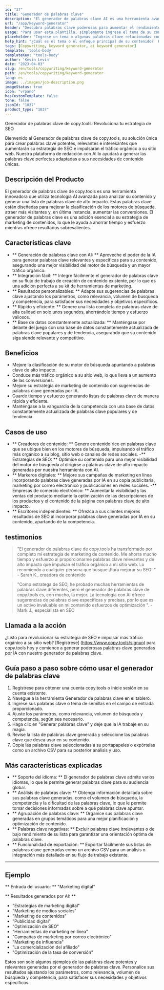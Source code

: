 ```yaml
---
id: "37"
title: "Generador de palabras clave"
description: "El generador de palabras clave AI es una herramienta avanzada que utiliza inteligencia artificial para generar palabras clave relevantes y poderosas para su contenido.  Le ayuda a descubrir palabras clave únicas y de alto rendimiento para optimizar las publicaciones de su blog, artículos y otro contenido en línea para una mejor visibilidad y compromiso."
url: "/app/keyword-generator"
header: "Descubra palabras clave poderosas para aumentar el rendimiento de su contenido."
usage: "Para usar esta plantilla, simplemente ingrese el tema de su contenido o algunas palabras clave relacionadas.  El generador de palabras clave AI generará una lista de palabras clave relevantes y de alto rendimiento para optimizar su contenido para una mejor visibilidad y compromiso."
placeholder: "Ingrese un tema o algunas palabras clave relacionadas con su contenido, por ejemplo, marketing digital, blogs de viajes o consejos de acondicionamiento físico."
help_hint: "¿Cuál es el tema o el enfoque principal de su contenido?  Proporcione algunas palabras clave relacionadas, y generaremos una lista de poderosas palabras clave para mejorar el rendimiento de su contenido."
tags: [Copywriting, keyword generator, ai keyword generator]
template: 'tools-body'
templateKey: 'tools-body'
author: 'Kevin Levin'
date: "2023-04-03"
slug: /en/tools/copywriting/keyword-generator
path: /en/tools/copywriting/keyword-generator
lang: es
image: ../images/job-description.png
imageStatus: true
icon: "vrpano"
hasCustomTemplate: false
tone: false
jsonId: "1037"
product_type: "1037"
---
```

Generador de palabras clave de copy.tools: Revoluciona tu estrategia de SEO

Bienvenido al Generador de palabras clave de copy.tools, su solución única para crear palabras clave potentes, relevantes e interesantes que aumentarán su estrategia de SEO e impulsarán el tráfico orgánico a su sitio web.  Nuestra plataforma de redacción con AI lo ayudará a generar las palabras clave perfectas adaptadas a sus necesidades de contenido únicas.

## Descripción del Producto

El generador de palabras clave de copy.tools es una herramienta innovadora que utiliza tecnología AI avanzada para analizar su contenido y generar una lista de palabras clave de alto impacto.  Estas palabras clave están diseñadas para mejorar la clasificación de los motores de búsqueda, atraer más visitantes y, en última instancia, aumentar las conversiones.  El generador de palabras clave es una adición esencial a su estrategia de marketing de contenidos, lo que le ayuda a ahorrar tiempo y esfuerzo mientras ofrece resultados sobresalientes.

## Características clave

- ** Generación de palabras clave con AI: ** Aproveche el poder de la IA para generar palabras clave relevantes y específicas para su contenido, asegurando una mejor visibilidad del motor de búsqueda y un mayor tráfico orgánico.
 - ** Integración fácil: ** Integre fácilmente el generador de palabras clave en su flujo de trabajo de creación de contenido existente, por lo que es una adición perfecta a su kit de herramientas de marketing.
 - ** Resultados personalizables: ** Adapte sus sugerencias de palabras clave ajustando los parámetros, como relevancia, volumen de búsqueda y competencia, para satisfacer sus necesidades y objetivos específicos.
 - ** Rápido y eficiente: ** Genere una lista completa de palabras clave de alta calidad en solo unos segundos, ahorrándole tiempo y esfuerzo valiosos.
 - ** Base de datos constantemente actualizada: ** Manténgase por delante del juego con una base de datos constantemente actualizada de palabras clave populares y de tendencia, asegurando que su contenido siga siendo relevante y competitivo.

## Beneficios

- Mejore la clasificación de su motor de búsqueda apuntando a palabras clave de alto impacto.
 - Conduce más tráfico orgánico a su sitio web, lo que lleva a un aumento de las conversiones.
 - Mejore su estrategia de marketing de contenido con sugerencias de palabras clave generadas por IA.
 - Guarde tiempo y esfuerzo generando listas de palabras clave de manera rápida y eficiente.
 - Manténgase a la vanguardia de la competencia con una base de datos constantemente actualizada de palabras clave populares y de tendencia.

## Casos de uso

- ** Creadores de contenido: ** Genere contenido rico en palabras clave que se ubique bien en los motores de búsqueda, impulsando el tráfico más orgánico a su blog, sitio web o canales de redes sociales.
 -** Estrategias de SEO: ** Optimice su contenido para una mejor visibilidad del motor de búsqueda al dirigirse a palabras clave de alto impacto generadas por nuestra herramienta con AI.
 - ** Markeros digitales: ** Mejore sus campañas de marketing en línea incorporando palabras clave generadas por IA en su copia publicitaria, marketing por correo electrónico y publicaciones en redes sociales.
 -** Empresas de comercio electrónico: ** Aumentar la visibilidad y las ventas del producto mediante la optimización de las descripciones de los productos y el contenido de la página con palabras clave de alto impacto.
 - ** Escritores independientes: ** Ofrezca a sus clientes mejores resultados de SEO al incorporar palabras clave generadas por IA en su contenido, apartando de la competencia.

## testimonios

> "El generador de palabras clave de copy.tools ha transformado por completo mi estrategia de marketing de contenido. Me ahorra mucho tiempo y esfuerzo al proporcionarme palabras clave relevantes y de alto impacto que impulsan el tráfico orgánico a mi sitio web. Lo recomiendo a cualquier persona que busque  ¡Para mejorar su SEO! "  - Sarah K., creadora de contenido

> "Como estratega de SEO, he probado muchas herramientas de palabras clave diferentes, pero el generador de palabras clave de copy.tools es, con mucho, la mejor. La tecnología con AI ofrece sugerencias de palabras clave específicas y precisas, por lo que es un activo invaluable en mi contenido  esfuerzos de optimización ".  - Mark J., especialista en SEO

## Llamada a la acción

¿Listo para revolucionar su estrategia de SEO e impulsar más tráfico orgánico a su sitio web?  [Regístrese] (https://www.copy.tools/signup) para copy.tools hoy y comience a generar poderosas palabras clave generadas por IA con nuestro generador de palabras clave.

## Guía paso a paso sobre cómo usar el generador de palabras clave

1. Regístrese para obtener una cuenta copy.tools o inicie sesión en su cuenta existente.
 2. Navegue a la herramienta Generador de palabras clave en el tablero.
 3. Ingrese sus palabras clave o tema de semillas en el campo de entrada proporcionado.
 4. Ajuste los parámetros, como relevancia, volumen de búsqueda y competencia, según sea necesario.
 5. Haga clic en "Generar palabras clave" y deje que la IA trabaje en su magia.
 6. Revise la lista de palabras clave generada y seleccione las palabras clave que desea usar en su contenido.
 7. Copie las palabras clave seleccionadas a su portapapeles o expórtelas como un archivo CSV para su posterior análisis y uso.

## Más características explicadas

- ** Soporte del idioma: ** El generador de palabras clave admite varios idiomas, lo que le permite generar palabras clave para su audiencia global.
 - ** Análisis de palabras clave: ** Obtenga información detallada sobre sus palabras clave generadas, como el volumen de búsqueda, la competencia y la dificultad de las palabras clave, lo que le permite tomar decisiones informadas sobre a qué palabras clave apuntar.
 - ** Agrupación de palabras clave: ** Organice sus palabras clave generadas en grupos temáticos para una mejor planificación y optimización de contenido.
 - ** Palabras clave negativas: ** Excluir palabras clave irrelevantes o de bajo rendimiento de su lista para garantizar una orientación óptima de palabras clave.
 - ** Funcionalidad de exportación: ** Exportar fácilmente sus listas de palabras clave generadas como un archivo CSV para un análisis o integración más detallado en su flujo de trabajo existente.

---

## Ejemplo

** Entrada del usuario: ** "Marketing digital"

** Resultados generados por AI: **

- "Estrategias de marketing digital"
 - "Marketing de medios sociales"
 - "Marketing de contenidos"
 - "Publicidad digital"
 - "Optimización de SEO"
 - "Herramientas de marketing en línea"
 - "Campañas de marketing por correo electrónico"
 - "Marketing de influencia"
 - "La comercialización del afiliado"
 - "Optimización de la tasa de conversión"

Estos son solo algunos ejemplos de las palabras clave potentes y relevantes generadas por el generador de palabras clave.  Personalice sus resultados ajustando los parámetros, como relevancia, volumen de búsqueda y competencia, para satisfacer sus necesidades y objetivos específicos.
